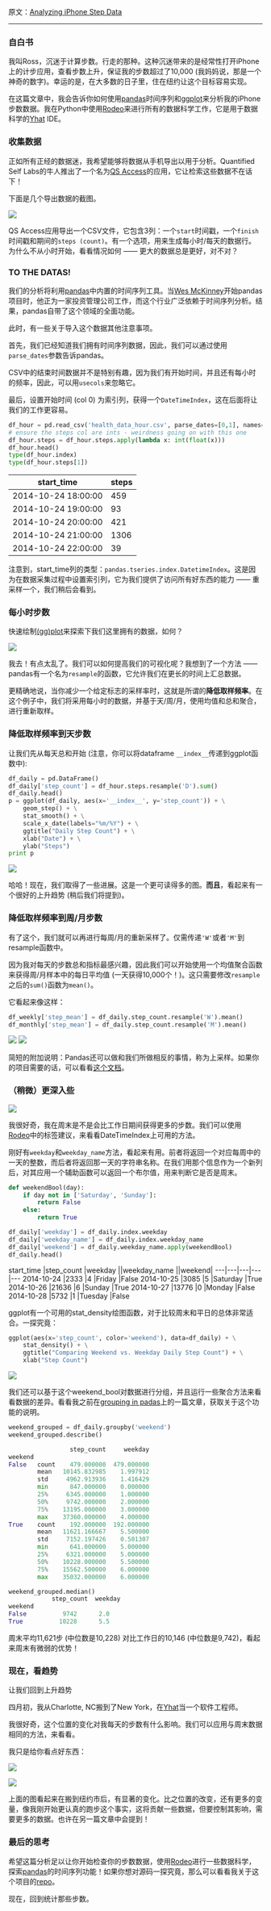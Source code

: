 原文：[Analyzing iPhone Step Data](http://blog.yhat.com/posts/phone-steps-timeseries.html)

---

### 自白书

我叫Ross，沉迷于计算步数。行走的那种。这种沉迷带来的是经常性打开iPhone上的计步应用，查看步数上升，保证我的步数超过了10,000 (我妈妈说，那是一个神奇的数字)。幸运的是，在大多数的日子里，住在纽约让这个目标容易实现。

在这篇文章中，我会告诉你如何使用[pandas](http://pandas.pydata.org/)时间序列和[ggplot](http://github.com/yhat/ggplot)来分析我的iPhone步数数据。我在Python中使用[Rodeo](https://www.yhat.com/products/rodeo)来进行所有的数据科学工作，它是用于数据科学的[Yhat](https://www.yhat.com/) IDE。

### 收集数据

正如所有正经的数据迷，我希望能够将数据从手机导出以用于分析。Quantified Self Labs的牛人推出了一个名为[QS Access](http://quantifiedself.com/access-app/app)的应用，它让检索这些数据不在话下！

下面是几个导出数据的截图。

  ![](http://blog.yhat.com/static/img/steps-app-screenshot.png)


QS Access应用导出一个CSV文件，它包含3列：一个`start`时间戳，一个`finish`时间戳和期间的`steps (count)`。有一个选项，用来生成每小时/每天的数据行。为什么不从小时开始，看看情况如何 —— 更大的数据总是更好，对不对？

### TO THE DATAS!

我们的分析将利用[pandas](http://pandas.pydata.org/)中内置的时间序列工具。当[Wes McKinney](https://github.com/wesm)开始pandas项目时，他正为一家投资管理公司工作，而这个行业广泛依赖于时间序列分析。结果，pandas自带了这个领域的全面功能。

此时，有一些关于导入这个数据其他注意事项。

首先，我们已经知道我们拥有时间序列数据，因此，我们可以通过使用`parse_dates`参数告诉pandas。

CSV中的结束时间数据并不是特别有趣，因为我们有开始时间，并且还有每小时的频率，因此，可以用`usecols`来忽略它。

最后，设置开始时间 (col 0) 为索引列，获得一个`DateTimeIndex`，这在后面将让我们的工作更容易。

```python
df_hour = pd.read_csv('health_data_hour.csv', parse_dates=[0,1], names=['start_time', 'steps'], usecols=[0, 2], skiprows=1, index_col=0)
# ensure the steps col are ints - weirdness going on with this one
df_hour.steps = df_hour.steps.apply(lambda x: int(float(x)))
df_hour.head()
type(df_hour.index)
type(df_hour.steps[1])
```

start_time| steps
---|---
2014-10-24 18:00:00 |459
2014-10-24 19:00:00 |93
2014-10-24 20:00:00 |421
2014-10-24 21:00:00 |1306
2014-10-24 22:00:00 |39


注意到，start_time列的类型：`pandas.tseries.index.DatetimeIndex`。这是因为在数据采集过程中设置索引列，它为我们提供了访问所有好东西的能力 —— 重采样一个，我们稍后会看到。

### 每小时步数

快速绘制[(gg)plot](http://github.com/yhat/ggplot)来探索下我们这里拥有的数据，如何？

![](http://blog.yhat.com/static/img/hourly_step_plot.png)

我去！有点太乱了。我们可以如何提高我们的可视化呢？我想到了一个方法 —— pandas有一个名为`resample`的函数，它允许我们在更长的时间上汇总数据。

更精确地说，当你减少一个给定标志的采样率时，这就是所谓的**降低取样频率**。在这个例子中，我们将采用每小时的数据，并基于天/周/月，使用均值和总和聚合，进行重新取样。

### 降低取样频率到天步数

让我们先从每天总和开始 (注意，你可以将dataframe `__index__`传递到ggplot函数中):

```python
df_daily = pd.DataFrame()
df_daily['step_count'] = df_hour.steps.resample('D').sum()
df_daily.head()
p = ggplot(df_daily, aes(x='__index__', y='step_count')) + \
    geom_step() + \
    stat_smooth() + \
    scale_x_date(labels="%m/%Y") + \
    ggtitle("Daily Step Count") + \
    xlab("Date") + \
    ylab("Steps")
print p
```

![](http://blog.yhat.com/static/img/daily_step_plot.png)

哈哈！现在，我们取得了一些进展。这是一个更可读得多的图。**而且**，看起来有一个很好的上升趋势 (稍后我们将提到)。

### 降低取样频率到周/月步数

有了这个，我们就可以再进行每周/月的重新采样了。仅需传递`'W'`或者`'M'`到resample函数中。

因为我对每天的步数总和指标最感兴趣，因此我们可以开始使用一个均值聚合函数来获得周/月样本中的每日平均值 (一天获得10,000个！)。这只需要修改`resample`之后的`sum()`函数为`mean()`。

它看起来像这样：

```python
df_weekly['step_mean'] = df_daily.step_count.resample('W').mean()
df_monthly['step_mean'] = df_daily.step_count.resample('M').mean()
```

![](http://blog.yhat.com/static/img/weekly_step_mean_plot.png)
![](http://blog.yhat.com/static/img/monthly_step_mean_plot.png)

简短的附加说明：Pandas还可以做和我们所做相反的事情，称为上采样。如果你的项目需要的话，可以看看[这个文档](http://pandas.pydata.org/pandas-docs/version/0.17.0/generated/pandas.Panel.resample.html)。

### （稍微）更深入些

![](http://blog.yhat.com/static/img/go-deeper.jpg)

我很好奇，我在周末是不是会比工作日期间获得更多的步数。我们可以使用[Rodeo](https://www.yhat.com/products/rodeo)中的标签建议，来看看DateTimeIndex上可用的方法。

刚好有`weekday`和`weekday_name`方法，看起来有用。前者将返回一个对应每周中的一天的整数，而后者将返回那一天的字符串名称。在我们用那个信息作为一个新列后，对其应用一个辅助函数可以返回一个布尔值，用来判断它是否是周末。

```python
def weekendBool(day):
    if day not in ['Saturday', 'Sunday']:
        return False
    else:
        return True

df_daily['weekday'] = df_daily.index.weekday
df_daily['weekday_name'] = df_daily.index.weekday_name
df_daily['weekend'] = df_daily.weekday_name.apply(weekendBool)
df_daily.head()
```

start_time  |step_count |weekday  ||weekday_name  ||weekend|
---|---|---|---|---
2014-10-24  |2333 |4  |Friday |False
2014-10-25  |3085 |5  |Saturday |True
2014-10-26  |21636  |6  |Sunday |True
2014-10-27  |13776  |0  |Monday |False
2014-10-28  |5732 |1  |Tuesday  |False

ggplot有一个可用的stat_density绘图函数，对于比较周末和平日的总体非常适合。一探究竟：

```python
ggplot(aes(x='step_count', color='weekend'), data=df_daily) + \
    stat_density() + \
    ggtitle("Comparing Weekend vs. Weekday Daily Step Count") + \
    xlab("Step Count")
```

![](http://blog.yhat.com/static/img/weekend_density_plot.png)

我们还可以基于这个weekend_bool对数据进行分组，并且运行一些聚合方法来看看数据的差异。看看我之前在[grouping in padas](http://blog.yhat.com/posts/grouping-pandas.html)上的一篇文章，获取关于这个功能的说明。

```python
weekend_grouped = df_daily.groupby('weekend')
weekend_grouped.describe()

                 step_count     weekday
weekend
False   count    479.000000  479.000000
        mean   10145.832985    1.997912
        std     4962.913936    1.416429
        min      847.000000    0.000000
        25%     6345.000000    1.000000
        50%     9742.000000    2.000000
        75%    13195.000000    3.000000
        max    37360.000000    4.000000
True    count    192.000000  192.000000
        mean   11621.166667    5.500000
        std     7152.197426    0.501307
        min      641.000000    5.000000
        25%     6321.000000    5.000000
        50%    10228.000000    5.500000
        75%    15562.500000    6.000000
        max    35032.000000    6.000000

weekend_grouped.median()
            step_count  weekday
weekend
False          9742      2.0
True          10228      5.5
```

周末平均11,621步 (中位数是10,228) 对比工作日的10,146 (中位数是9,742)，看起来周末有微弱的优势！

### 现在，看趋势

让我们回到上升趋势

四月初，我从Charlotte, NC搬到了New York，在[Yhat](https://www.yhat.com/)当一个软件工程师。

我很好奇，这个位置的变化对我每天的步数有什么影响。我们可以应用与周末数据相同的方法，来看看。

我只是给你看点好东西：

![](http://blog.yhat.com/static/img/monthly_step_mean_plot_with_NYC_line.png)

![](http://blog.yhat.com/static/img/nyc_step_compare_plot.png)

上面的图看起来在搬到纽约市后，有显著的变化。比之位置的改变，还有更多的变量，像我刚开始更认真的跑步这个事实，这将贡献一些数据，但要控制其影响，需要更多的数据。也许在另一篇文章中会提到！

### 最后的思考

希望这篇分析足以让你开始检查你的步数数据，使用[Rodeo](https://www.yhat.com/products/rodeo)进行一些数据科学，探索[pandas](http://pandas.pydata.org/)的时间序列功能！如果你想对源码一探究竟，那么可以看看我关于这个项目的[repo](https://github.com/rkipp1210/data-projects)。

现在，回到统计那些步数。